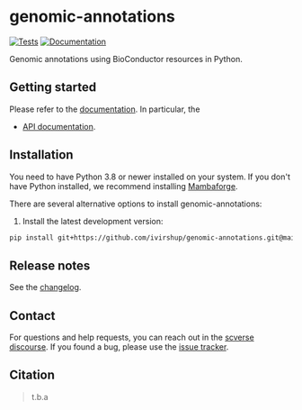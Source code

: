# genomic-annotations

[![Tests][badge-tests]][link-tests]
[![Documentation][badge-docs]][link-docs]

[badge-tests]: https://img.shields.io/github/actions/workflow/status/ivirshup/genomic-annotations/test.yaml?branch=main
[link-tests]: https://github.com/ivirshup/genomic-annotations/actions/workflows/test.yml
[badge-docs]: https://img.shields.io/readthedocs/genomic-annotations

Genomic annotations using BioConductor resources in Python.

## Getting started

Please refer to the [documentation][link-docs]. In particular, the

-   [API documentation][link-api].

## Installation

You need to have Python 3.8 or newer installed on your system. If you don't have
Python installed, we recommend installing [Mambaforge](https://github.com/conda-forge/miniforge#mambaforge).

There are several alternative options to install genomic-annotations:

<!--
1) Install the latest release of `genomic-annotations` from `PyPI <https://pypi.org/project/genomic-annotations/>`_:

```bash
pip install genomic-annotations
```
-->

1. Install the latest development version:

```bash
pip install git+https://github.com/ivirshup/genomic-annotations.git@main
```

## Release notes

See the [changelog][changelog].

## Contact

For questions and help requests, you can reach out in the [scverse discourse][scverse-discourse].
If you found a bug, please use the [issue tracker][issue-tracker].

## Citation

> t.b.a

[scverse-discourse]: https://discourse.scverse.org/
[issue-tracker]: https://github.com/ivirshup/genomic-annotations/issues
[changelog]: https://genomic-annotations.readthedocs.io/latest/changelog.html
[link-docs]: https://genomic-annotations.readthedocs.io
[link-api]: https://genomic-annotations.readthedocs.io/latest/api.html
